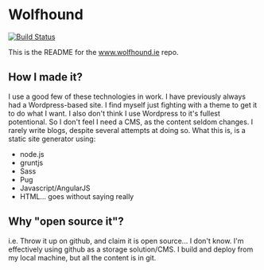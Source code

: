 # Wolfhound

[![Build Status](https://travis-ci.org/harrymckillen/wolfhound.ie.svg?branch=master)](https://travis-ci.org/harrymckillen/wolfhound.ie)

This is the README for the www.wolfhound.ie repo. 

## How I made it?

I use a good few of these technologies in work. I have previously always had a Wordpress-based site. I find myself just fighting with a theme to get it to do what I want. I also don't think I use Wordpress to it's fullest potentional. So I don't feel I need a CMS, as the content seldom changes. I rarely write blogs, despite several attempts at doing so. What this is, is a static site generator using:

* node.js
* gruntjs
* Sass
* Pug
* Javascript/AngularJS
* HTML... goes without saying really

## Why "open source it"?

i.e. Throw it up on github, and claim it is open source... I don't know. I'm effectively using github as a storage solution/CMS. I build and deploy from my local machine, but all the content is in git. 
